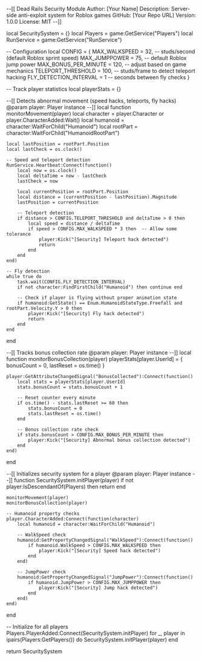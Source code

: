 --[[
    Dead Rails Security Module
    Author: [Your Name]
    Description: Server-side anti-exploit system for Roblox games
    GitHub: [Your Repo URL]
    Version: 1.0.0
    License: MIT
--]]

local SecuritySystem = {}
local Players = game:GetService("Players")
local RunService = game:GetService("RunService")

-- Configuration
local CONFIG = {
    MAX_WALKSPEED = 32,                   -- studs/second (default Roblox sprint speed)
    MAX_JUMPPOWER = 75,                   -- default Roblox jump power
    MAX_BONUS_PER_MINUTE = 120,           -- adjust based on game mechanics
    TELEPORT_THRESHOLD = 100,             -- studs/frame to detect teleport hacking
    FLY_DETECTION_INTERVAL = 1            -- seconds between fly checks
}

-- Track player statistics
local playerStats = {}

--[[
    Detects abnormal movement (speed hacks, teleports, fly hacks)
    @param player: Player instance
--]]
local function monitorMovement(player)
    local character = player.Character or player.CharacterAdded:Wait()
    local humanoid = character:WaitForChild("Humanoid")
    local rootPart = character:WaitForChild("HumanoidRootPart")
    
    local lastPosition = rootPart.Position
    local lastCheck = os.clock()
    
    -- Speed and teleport detection
    RunService.Heartbeat:Connect(function()
        local now = os.clock()
        local deltaTime = now - lastCheck
        lastCheck = now
        
        local currentPosition = rootPart.Position
        local distance = (currentPosition - lastPosition).Magnitude
        lastPosition = currentPosition
        
        -- Teleport detection
        if distance > CONFIG.TELEPORT_THRESHOLD and deltaTime > 0 then
            local speed = distance / deltaTime
            if speed > CONFIG.MAX_WALKSPEED * 3 then  -- Allow some tolerance
                player:Kick("[Security] Teleport hack detected")
                return
            end
        end
    end)
    
    -- Fly detection
    while true do
        task.wait(CONFIG.FLY_DETECTION_INTERVAL)
        if not character:FindFirstChild("Humanoid") then continue end
        
        -- Check if player is flying without proper animation state
        if humanoid:GetState() == Enum.HumanoidStateType.Freefall and rootPart.Velocity.Y > 0 then
            player:Kick("[Security] Fly hack detected")
            return
        end
    end
end

--[[
    Tracks bonus collection rate
    @param player: Player instance
--]]
local function monitorBonusCollection(player)
    playerStats[player.UserId] = {
        bonusCount = 0,
        lastReset = os.time()
    }
    
    player:GetAttributeChangedSignal("BonusCollected"):Connect(function()
        local stats = playerStats[player.UserId]
        stats.bonusCount = stats.bonusCount + 1
        
        -- Reset counter every minute
        if os.time() - stats.lastReset >= 60 then
            stats.bonusCount = 0
            stats.lastReset = os.time()
        end
        
        -- Bonus collection rate check
        if stats.bonusCount > CONFIG.MAX_BONUS_PER_MINUTE then
            player:Kick("[Security] Abnormal bonus collection detected")
        end
    end)
end

--[[
    Initializes security system for a player
    @param player: Player instance
--]]
function SecuritySystem.initPlayer(player)
    if not player:IsDescendantOf(Players) then return end
    
    monitorMovement(player)
    monitorBonusCollection(player)
    
    -- Humanoid property checks
    player.CharacterAdded:Connect(function(character)
        local humanoid = character:WaitForChild("Humanoid")
        
        -- WalkSpeed check
        humanoid:GetPropertyChangedSignal("WalkSpeed"):Connect(function()
            if humanoid.WalkSpeed > CONFIG.MAX_WALKSPEED then
                player:Kick("[Security] Speed hack detected")
            end
        end)
        
        -- JumpPower check
        humanoid:GetPropertyChangedSignal("JumpPower"):Connect(function()
            if humanoid.JumpPower > CONFIG.MAX_JUMPPOWER then
                player:Kick("[Security] Jump hack detected")
            end
        end)
    end)
end

-- Initialize for all players
Players.PlayerAdded:Connect(SecuritySystem.initPlayer)
for _, player in ipairs(Players:GetPlayers()) do
    SecuritySystem.initPlayer(player)
end

return SecuritySystem

